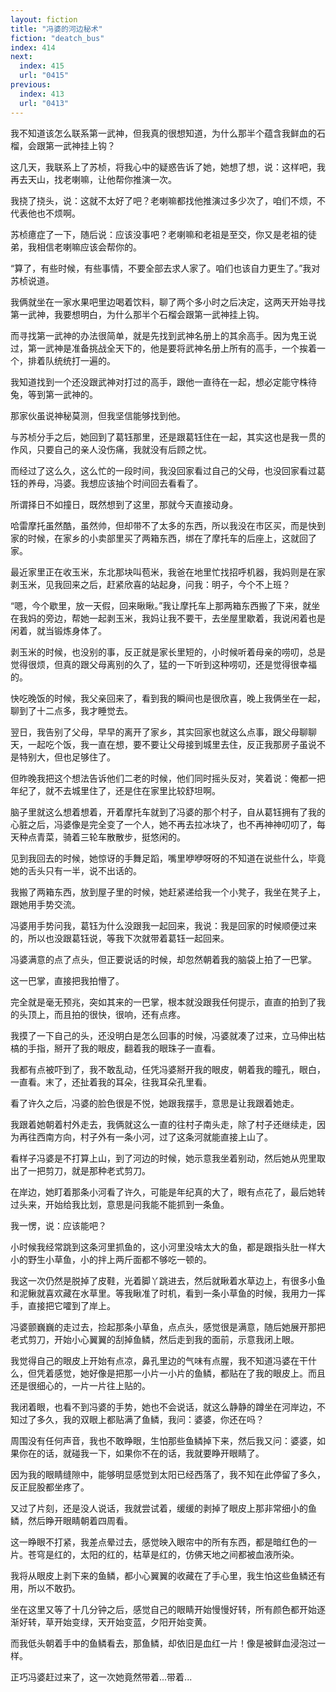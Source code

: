 ```yaml
---
layout: fiction
title: "冯婆的河边秘术"
fiction: "deatch_bus"
index: 414
next:
  index: 415
  url: "0415"
previous:
  index: 413
  url: "0413"
---
```

我不知道该怎么联系第一武神，但我真的很想知道，为什么那半个蕴含我鲜血的石榴，会跟第一武神挂上钩？

这几天，我联系上了苏桢，将我心中的疑惑告诉了她，她想了想，说：这样吧，我再去天山，找老喇嘛，让他帮你推演一次。

我挠了挠头，说：这就不太好了吧？老喇嘛都找他推演过多少次了，咱们不烦，不代表他也不烦啊。

苏桢癔症了一下，随后说：应该没事吧？老喇嘛和老祖是至交，你又是老祖的徒弟，我相信老喇嘛应该会帮你的。

“算了，有些时候，有些事情，不要全部去求人家了。咱们也该自力更生了。”我对苏桢说道。

我俩就坐在一家水果吧里边喝着饮料，聊了两个多小时之后决定，这两天开始寻找第一武神，我要想明白，为什么那半个石榴会跟第一武神挂上钩。

而寻找第一武神的办法很简单，就是先找到武神名册上的其余高手。因为鬼王说过，第一武神是准备挑战全天下的，他是要将武神名册上所有的高手，一个挨着一个，排着队统统打一遍的。

我知道找到一个还没跟武神对打过的高手，跟他一直待在一起，想必定能守株待兔，等到第一武神的。

那家伙虽说神秘莫测，但我坚信能够找到他。

与苏桢分手之后，她回到了葛钰那里，还是跟葛钰住在一起，其实这也是我一贯的作风，只要自己的亲人没伤痛，我就没有后顾之忧。

而经过了这么久，这么忙的一段时间，我没回家看过自己的父母，也没回家看过葛钰的养母，冯婆。我想应该抽个时间回去看看了。

所谓择日不如撞日，既然想到了这里，那就今天直接动身。

哈雷摩托虽然酷，虽然帅，但却带不了太多的东西，所以我没在市区买，而是快到家的时候，在家乡的小卖部里买了两箱东西，绑在了摩托车的后座上，这就回了家。

最近家里正在收玉米，东北那块叫苞米，我爸在地里忙找招呼机器，我妈则是在家剥玉米，见我回来之后，赶紧欣喜的站起身，问我：明子，今个不上班？

“嗯，今个歇里，放一天假，回来瞅瞅。”我让摩托车上那两箱东西搬了下来，就坐在我妈的旁边，帮她一起剥玉米，我妈让我不要干，去坐屋里歇着，我说闲着也是闲着，就当锻炼身体了。

剥玉米的时候，也没别的事，反正就是家长里短的，小时候听着母亲的唠叨，总是觉得很烦，但真的跟父母离别的久了，猛的一下听到这种唠叨，还是觉得很幸福的。

快吃晚饭的时候，我父亲回来了，看到我的瞬间也是很欣喜，晚上我俩坐在一起，聊到了十二点多，我才睡觉去。

翌日，我告别了父母，早早的离开了家乡，其实回家也就这么点事，跟父母聊聊天，一起吃个饭，我一直在想，要不要让父母接到城里去住，反正我那房子虽说不是特别大，但也足够住了。

但昨晚我把这个想法告诉他们二老的时候，他们同时摇头反对，笑着说：俺都一把年纪了，就不去城里住了，还是住在家里比较舒坦啊。

脑子里就这么想着想着，开着摩托车就到了冯婆的那个村子，自从葛钰拥有了我的心脏之后，冯婆像是完全变了一个人，她不再去拉冰块了，也不再神神叨叨了，每天种点青菜，骑着三轮车散散步，挺悠闲的。

见到我回去的时候，她惊讶的手舞足蹈，嘴里咿咿呀呀的不知道在说些什么，毕竟她的舌头只有一半，说不出话的。

我搬了两箱东西，放到屋子里的时候，她赶紧递给我一个小凳子，我坐在凳子上，跟她用手势交流。

冯婆用手势问我，葛钰为什么没跟我一起回来，我说：我是回家的时候顺便过来的，所以也没跟葛钰说，等我下次就带着葛钰一起回来。

冯婆满意的点了点头，但正要说话的时候，却忽然朝着我的脑袋上拍了一巴掌。

这一巴掌，直接把我拍懵了。

完全就是毫无预兆，突如其来的一巴掌，根本就没跟我任何提示，直直的拍到了我的头顶上，而且拍的很快，很响，还有点疼。

我摸了一下自己的头，还没明白是怎么回事的时候，冯婆就凑了过来，立马伸出枯槁的手指，掰开了我的眼皮，翻着我的眼珠子一直看。

我都有点被吓到了，我不敢乱动，任凭冯婆掰开我的眼皮，朝着我的瞳孔，眼白，一直看。末了，还扯着我的耳朵，往我耳朵孔里看。

看了许久之后，冯婆的脸色很是不悦，她跟我摆手，意思是让我跟着她走。

我跟着她朝着村外走去，我俩就这么一直的往村子南头走，除了村子还继续走，因为再往西南方向，村子外有一条小河，过了这条河就能直接上山了。

看样子冯婆是不打算上山，到了河边的时候，她示意我坐着别动，然后她从兜里取出了一把剪刀，就是那种老式剪刀。

在岸边，她盯着那条小河看了许久，可能是年纪真的大了，眼有点花了，最后她转过头来，开始给我比划，意思是问我能不能抓到一条鱼。

我一愣，说：应该能吧？

小时候我经常跳到这条河里抓鱼的，这小河里没啥太大的鱼，都是跟指头肚一样大小的野生小草鱼，小的拌上两斤面都不够吃一顿的。

我这一次仍然是脱掉了皮鞋，光着脚丫跳进去，然后就瞅着水草边上，有很多小鱼和泥鳅就喜欢藏在水草里。等我瞅准了时机，看到一条小草鱼的时候，我用力一挥手，直接把它嚯到了岸上。

冯婆颤巍巍的走过去，捡起那条小草鱼，点点头，感觉很是满意，随后她展开那把老式剪刀，开始小心翼翼的刮掉鱼鳞，然后走到我的面前，示意我闭上眼。

我觉得自己的眼皮上开始有点凉，鼻孔里边的气味有点腥，我不知道冯婆在干什么，但凭着感觉，她好像是把那一小片一小片的鱼鳞，都贴在了我的眼皮上。而且还是很细心的，一片一片往上贴的。

我闭着眼，也看不到冯婆的手势，她也不会说话，就这么静静的蹲坐在河岸边，不知过了多久，我的双眼上都贴满了鱼鳞，我问：婆婆，你还在吗？

周围没有任何声音，我也不敢睁眼，生怕那些鱼鳞掉下来，然后我又问：婆婆，如果你在的话，就碰我一下，如果你不在的话，我就要睁开眼睛了。

因为我的眼睛缝隙中，能够明显感觉到太阳已经西落了，我不知在此停留了多久，反正屁股都坐疼了。

又过了片刻，还是没人说话，我就尝试着，缓缓的剥掉了眼皮上那非常细小的鱼鳞，然后睁开眼睛朝着四周看。

这一睁眼不打紧，我差点晕过去，感觉映入眼帘中的所有东西，都是暗红色的一片。苍穹是红的，太阳的红的，枯草是红的，仿佛天地之间都被血液所染。

我将从眼皮上剥下来的鱼鳞，都小心翼翼的收藏在了手心里，我生怕这些鱼鳞还有用，所以不敢扔。

坐在这里又等了十几分钟之后，感觉自己的眼睛开始慢慢好转，所有颜色都开始逐渐好转，草开始变绿，天开始变蓝，夕阳开始变黄。

而我低头朝着手中的鱼鳞看去，那鱼鳞，却依旧是血红一片！像是被鲜血浸泡过一样。

正巧冯婆赶过来了，这一次她竟然带着...带着...